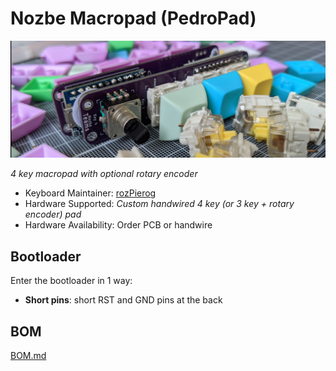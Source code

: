 # Nozbe Macropad (PedroPad)

![Nozbe Macropad](/resources/header.png)

*4 key macropad with optional rotary encoder*

* Keyboard Maintainer: [rozPierog](https://github.com/rozPierog)
* Hardware Supported: *Custom handwired 4 key (or 3 key + rotary encoder) pad*
* Hardware Availability: Order PCB or handwire

## Bootloader

Enter the bootloader in 1 way:

* **Short pins**: short RST and GND pins at the back

## BOM

[BOM.md](/BOM.md)
